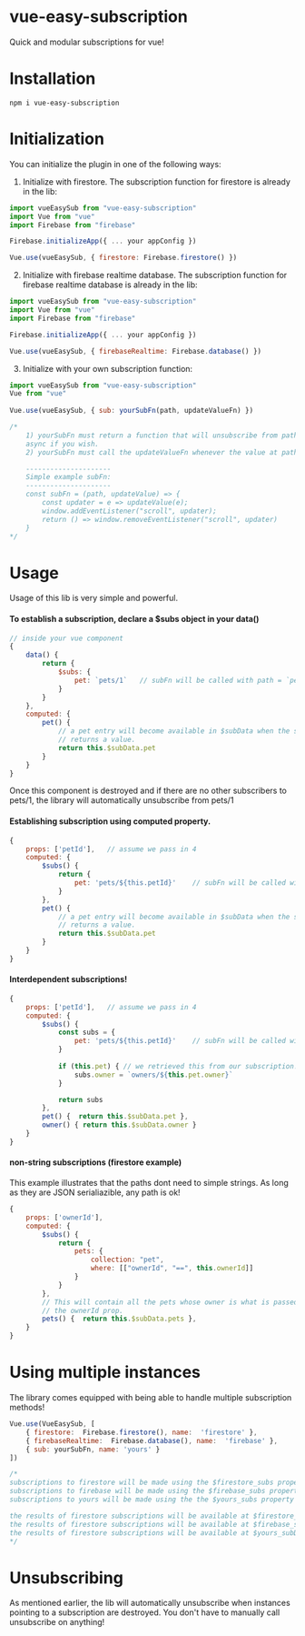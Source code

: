 # vue-easy-subscription

Quick and modular subscriptions for vue!

# Installation
	
	npm i vue-easy-subscription

# Initialization
You can initialize the plugin in one of the following ways:

1. Initialize with firestore. The subscription function for firestore is already in the lib:
```javascript
import vueEasySub from "vue-easy-subscription"
import Vue from "vue"
import Firebase from "firebase"

Firebase.initializeApp({ ... your appConfig })

Vue.use(vueEasySub, { firestore: Firebase.firestore() })
```

2. Initialize with firebase realtime database. The subscription function for firebase realtime database is already in the lib:
```javascript
import vueEasySub from "vue-easy-subscription"
import Vue from "vue"
import Firebase from "firebase"

Firebase.initializeApp({ ... your appConfig })

Vue.use(vueEasySub, { firebaseRealtime: Firebase.database() })
```

3. Initialize with your own subscription function:
```javascript
import vueEasySub from "vue-easy-subscription"
Vue from "vue"
	
Vue.use(vueEasySub, { sub: yourSubFn(path, updateValueFn) })

/*
	1) yourSubFn must return a function that will unsubscribe from path. The function can be 
	async if you wish.
	2) yourSubFn must call the updateValueFn whenever the value at path is updated.

	---------------------
	Simple example subFn:
	---------------------
	const subFn = (path, updateValue) => {
		const updater = e => updateValue(e);
		window.addEventListener("scroll", updater);
		return () => window.removeEventListener("scroll", updater)
	}
*/
```

# Usage
Usage of this lib is very simple and powerful.

#### To establish a subscription, declare a $subs object in your data()
```javascript
// inside your vue component
{
	data() {
		return {
			$subs: {
				pet: `pets/1`	// subFn will be called with path = `pets/1`
			}
		}
	},
	computed: {
		pet() {
			// a pet entry will become available in $subData when the subscription
			// returns a value.
			return this.$subData.pet
		}
	}
}
```
Once this component is destroyed and if there are no other subscribers to pets/1,
the library will automatically unsubscribe from pets/1

####  Establishing subscription using computed property.
```javascript
{
	props: ['petId'],	// assume we pass in 4
	computed: {
		$subs() {
			return {
				pet: 'pets/${this.petId}'	 // subFn will be called with path = `pets/4`
			}
		},
		pet() {
			// a pet entry will become available in $subData when the subscription
			// returns a value.
			return this.$subData.pet
		}
	}
}
```

#### Interdependent subscriptions!
```javascript
{
	props: ['petId'],	// assume we pass in 4
	computed: {
		$subs() {
			const subs = {
				pet: 'pets/${this.petId}'	 // subFn will be called with path = `pets/4`
			}
			
			if (this.pet) {	// we retrieved this from our subscription!!
				subs.owner = `owners/${this.pet.owner}`
			}

			return subs
		},
		pet() {  return this.$subData.pet },
		owner() { return this.$subData.owner }
	}
}
```

#### non-string subscriptions  (firestore example)
This example illustrates that the paths dont need to simple strings. As long as they are JSON serialiazible, any path is ok!
```javascript
{
	props: ['ownerId'],
	computed: {
		$subs() {
			return {
			    pets: {
			        collection: "pet",
			        where: [["ownerId", "==", this.ownerId]]
			    }
			}
		},
		// This will contain all the pets whose owner is what is passed into
		// the ownerId prop.
		pets() {  return this.$subData.pets },
	}
}
```

# Using multiple instances
The library comes equipped with being able to handle multiple subscription methods!

```javascript
Vue.use(VueEasySub, [
	{ firestore:  Firebase.firestore(), name:  'firestore' },
	{ firebaseRealtime:  Firebase.database(), name:  'firebase' },
	{ sub: yourSubFn, name: 'yours' }
])

/* 
subscriptions to firestore will be made using the $firestore_subs property
subscriptions to firebase will be made using the $firebase_subs property
subscriptions to yours will be made using the the $yours_subs property

the results of firestore subscriptions will be available at $firestore_subData
the results of firestore subscriptions will be available at $firebase_subData
the results of firestore subscriptions will be available at $yours_subData
*/

```



# Unsubscribing
As mentioned earlier, the lib will automatically unsubscribe when instances pointing to a subscription are destroyed. You don't have to manually call unsubscribe on anything!